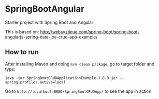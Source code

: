 # SpringBootAngular
Starter project with Spring Boot and Angular

This is based on: http://websystique.com/spring-boot/spring-boot-angularjs-spring-data-jpa-crud-app-example/

## How to run
After installing Maven and doing `mvn clean package`, go to target folder and type:

```
java -jar SpringBootCRUDApplicationExample-1.0.0.jar --spring.profiles.active=local
```

Go to `http://localhost:8080/SpringBootCRUDApp/` to see the app in action.
